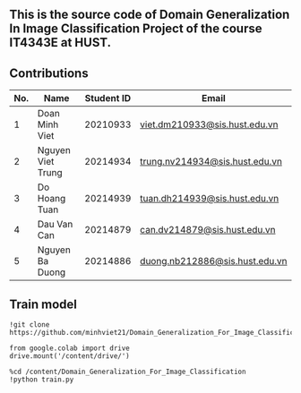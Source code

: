## This is the source code of Domain Generalization In Image Classification Project of the course IT4343E at HUST.

## Contributions

| No. | Name              | Student ID | Email                                  |
|-----|-------------------|------------|----------------------------------------|
| 1   | Doan Minh Viet    | 20210933   | viet.dm210933@sis.hust.edu.vn          |
| 2   | Nguyen Viet Trung | 20214934   | trung.nv214934@sis.hust.edu.vn         |
| 3   | Do Hoang Tuan     | 20214939   | tuan.dh214939@sis.hust.edu.vn          |
| 4   | Dau Van Can       | 20214879   | can.dv214879@sis.hust.edu.vn           |
| 5   | Nguyen Ba Duong   | 20214886   | duong.nb212886@sis.hust.edu.vn         |

## Train model ##
```
!git clone https://github.com/minhviet21/Domain_Generalization_For_Image_Classification
```
```
from google.colab import drive
drive.mount('/content/drive/')
```
```
%cd /content/Domain_Generalization_For_Image_Classification
!python train.py
```